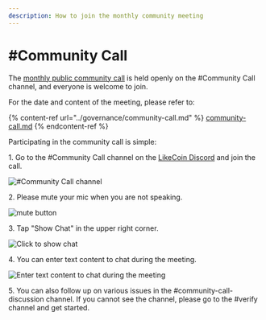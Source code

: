 ```yaml
---
description: How to join the monthly community meeting
---
```


# #Community Call

The [monthly public community call](https://blog.like.co/en/tag/community-call/) is held openly on the #Community Call channel, and everyone is welcome to join.

For the date and content of the meeting, please refer to:

{% content-ref url="../governance/community-call.md" %}
[community-call.md](../governance/community-call.md)
{% endcontent-ref %}

Participating in the community call is simple:

1\. Go to the #Community Call channel on the [LikeCoin Discord](https://discord.gg/likecoin) and join the call.

![#Community Call channel](<../../.gitbook/assets/Community Call 1.png>)

2\. Please mute your mic when you are not speaking.

![mute button](<../../.gitbook/assets/Community Call 2.png>)

3\. Tap "Show Chat" in the upper right corner.

![Click to show chat](<../../.gitbook/assets/Community Call 3.png>)

4\. You can enter text content to chat during the meeting.

![Enter text content to chat during the meeting](<../../.gitbook/assets/Community Call 4.png>)

5\. You can also follow up on various issues in the #community-call-discussion channel. If you cannot see the channel, please go to the #verify channel and get started.
